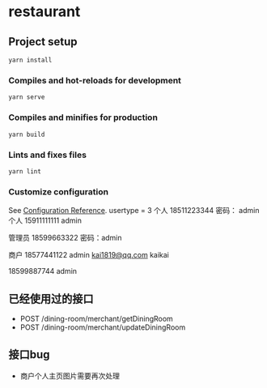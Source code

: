 # restaurant

## Project setup
```
yarn install
```

### Compiles and hot-reloads for development
```
yarn serve
```

### Compiles and minifies for production
```
yarn build
```

### Lints and fixes files
```
yarn lint
```

### Customize configuration
See [Configuration Reference](https://cli.vuejs.org/config/).
usertype = 3
个人   18511223344    密码： admin
个人 15911111111 admin 

管理员   18599663322   密码：admin

商户  18577441122    admin
kai1819@qq.com  kaikai

18599887744    admin


## 已经使用过的接口

* POST /dining-room/merchant/getDiningRoom
* POST /dining-room/merchant/updateDiningRoom

## 接口bug

* 商户个人主页图片需要再次处理